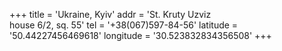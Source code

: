 +++
title = 'Ukraine, Kyiv'
addr = 'St. Kruty Uzviz<br />house 6/2, sq. 55'
tel = '+38(067)597-84-56'
latitude = '50.44227456469618'
longitude = '30.523832834356508'
+++

